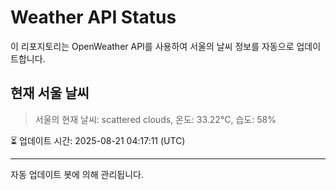 
# Weather API Status

이 리포지토리는 OpenWeather API를 사용하여 서울의 날씨 정보를 자동으로 업데이트합니다.

## 현재 서울 날씨
> 서울의 현재 날씨: scattered clouds, 온도: 33.22°C, 습도: 58%

⏳ 업데이트 시간: 2025-08-21 04:17:11 (UTC)

---
자동 업데이트 봇에 의해 관리됩니다.
